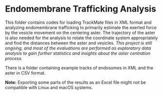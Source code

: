 
# Endomembrane Trafficking Analysis
This folder contains codes for loading TrackMate files in XML format and analyzing endomembrane trafficking to primarily estimate the exerted force by the vesicle movement on the centering aster. 
The trajectory of the aster is also needed for the analysis to rotate the coordinate system appropriately and find the distances between the aster and vesicles.
*This project is still ongoing, and most of the evaluations are performed as exploratory data analysis to gain further statistics and insights about the aster centration process.*

There is a folder containing example tracks of endosomes in XML and the aster in CSV format.

**Note:** Exporting some parts of the results as an Excel file might not be compatible with Linux and macOS systems.

